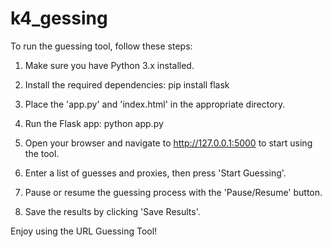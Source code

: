 # k4_gessing


To run the guessing tool, follow these steps:

1. Make sure you have Python 3.x installed.
2. Install the required dependencies:
   pip install flask

3. Place the 'app.py' and 'index.html' in the appropriate directory.

4. Run the Flask app:
   python app.py

5. Open your browser and navigate to http://127.0.0.1:5000 to start using the tool.

6. Enter a list of guesses and proxies, then press 'Start Guessing'.
7. Pause or resume the guessing process with the 'Pause/Resume' button.
8. Save the results by clicking 'Save Results'.

Enjoy using the URL Guessing Tool!
